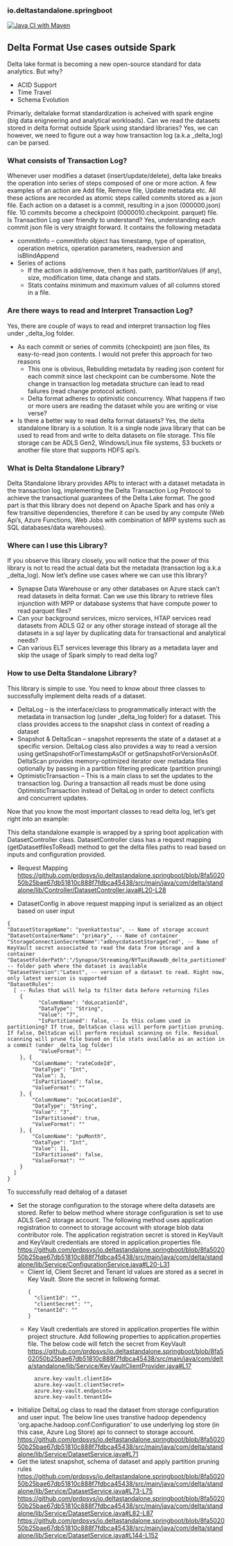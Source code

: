 ### io.deltastandalone.springboot

[![Java CI with Maven](https://github.com/prdpsvs/io.deltastandalone.springboot/actions/workflows/maven.yml/badge.svg?branch=main)](https://github.com/prdpsvs/io.deltastandalone.springboot/actions/workflows/maven.yml)

## Delta Format Use cases outside Spark

Delta lake format is becoming a new open-source standard for data analytics. But why?
* ACID Support
* Time Travel
* Schema Evolution

Primarly, deltalake format standardization is acheived with spark engine (big data enigneering and analytical workloads). Can we read the datasets stored in delta format outside Spark using standard libraries? Yes, we can however, we need to figure out a way how transaction log (a.k.a _delta_log) can be parsed.

### What consists of Transaction Log?
Whenever user modifies a dataset (insert/update/delete), delta lake breaks the operation into series of steps composed of one or more action. A few examples of an action are Add file, Remove file, Update metadata etc. All these actions are recorded as atomic steps called commits stored as a json file. Each action on a dataset is a commit, resulting in a json (000000.json) file. 10 commits become a checkpoint (0000010.checkpoint. parquet) file.  
Is Transaction Log user friendly to understand?
Yes, understanding each commit json file is very straight forward. It contains the following metadata
* commitInfo – commitInfo object has timestamp, type of operation, operation metrics, operation parameters, readversion and isBlindAppend
* Series of actions
  -	If the action is add/remove, then it has path, partitionValues (if any), size, modification time, data change and stats.
  -	Stats contains minimum and maximum values of all columns stored in a file.

### Are there ways to read and Interpret Transaction Log?
Yes, there are couple of ways to read and interpret transaction log files under _delta_log folder.
* As each commit or series of commits (checkpoint) are json files, its easy-to-read json contents. I would not prefer this approach for two reasons 
  - This one is obvious, Rebuilding metadata by reading json content for each commit since last checkpoint can be cumbersome. Note the change in transaction log     metadata structure can lead to read failures (read change protocol action).
  - Delta format adheres to optimistic concurrency. What happens if two or more users are reading the dataset while you are writing or vise verse?
* Is there a better way to read delta format datasets? Yes, the delta standalone library is a solution. It is a single node java library that can be used to read from and write to delta datasets on file storage. This file storage can be ADLS Gen2, Windows/Linux file systems, S3 buckets or another file store that supports HDFS api’s.

### What is Delta Standalone Library?

Delta Standalone library provides APIs to interact with a dataset metadata in the transaction log, implementing the Delta Transaction Log Protocol to achieve the transactional guarantees of the Delta Lake format. The good part is that this library does not depend on Apache Spark and has only a few transitive dependencies, therefore it can be used by any compute (Web Api’s, Azure Functions, Web Jobs with combination of MPP systems such as SQL databases/data warehouses).

### Where can I use this Library?
If you observe this library closely, you will notice that the power of this library is not to read the actual data but the metadata (transaction log a.k.a _delta_log). Now let’s define use cases where we can use this library?
* Synapse Data Warehouse or any other databases on Azure stack can’t read datasets in delta format. Can we use this library to retrieve files injunction with MPP or database systems that have compute power to read parquet files? 
* Can your background services, micro services, HTAP services read datasets from ADLS G2 or any other storage instead of storage all the datasets in a sql layer by duplicating data for transactional and analytical needs?
* Can various ELT services leverage this library as a metadata layer and skip the usage of Spark simply to read delta log?

### How to use Delta Standalone Library?

This library is simple to use. You need to know about three classes to successfully implement delta reads of a dataset.
* DeltaLog – is the interface/class to programmatically interact with the metadata in transaction log (under _delta_log folder) for a dataset. This class provides access to the snapshot class in context of reading a dataset 
* Snapshot & DeltaScan – snapshot represents the state of a dataset at a specific version. DeltaLog class also provides a way to read a version using getSnapshotForTimestampAsOf or getSnapshotForVersionAsOf. DeltaScan provides memory-optimized iterator over metadata files optionally by passing in a partition filtering predicate (partition pruning)
* OptimisticTransaction – This is a main class to set the updates to the transaction log. During a transaction all reads must be done using OptimisticTransaction instead of DeltaLog in order to detect conflicts and concurrent updates.

Now that you know the most important classes to read delta log, let’s get right into an example:

This delta standalone example is wrapped by a spring boot application with DatasetController class. DatasetController class has a request mapping (getDatasetfilesToRead) method to get the delta files paths to read based on inputs and configuration provided.

* Request Mapping
https://github.com/prdpsvs/io.deltastandalone.springboot/blob/8fa502050b25bae67db51810c888f7fdbca45438/src/main/java/com/delta/standalone/lib/Controller/DatasetController.java#L20-L28

* DatasetConfig in above request mapping input is serialized as an object based on user input
```
{
"DatasetStorageName": "pvenkattestsa", -- Name of storage account
"DatasetContainerName": "primary", -- Name of container
"StorageConnectionSecretName":"adbnycdatasetStorageCred", -- Name of KeyVault secret associated to read the data from storage and a container
"DatasetFolderPath":"/Synapse/Streaming/NYTaxiRawadb_delta_partitioned", -- folder path where the dataset is available
"DatasetVersion":"Latest", -- version of a dataset to read. Right now, only latest version is supported
"DatasetRules": 
  [ -- Rules that will help to filter data before returning files
    {
          "ColumnName": "doLocationId",
          "DataType": "String",
          "Value": "7",
          "IsPartitioned": false, -- Is this column used in partitioning? If true, DeltaScan class will perform partition pruning. If false, DeltaScan will perform residual scanning on file. Residual scanning will prune file based on file stats available as an action in a commit (under _delta_log folder)
          "ValueFormat": ""
    }, {
        "ColumnName": "rateCodeId",
        "DataType": "Int",
        "Value": 3,
        "IsPartitioned": false, 
        "ValueFormat": ""
    }, {
        "ColumnName": "puLocationId",
        "DataType": "String",
        "Value": "3",
        "IsPartitioned": true,
        "ValueFormat": ""
    }, {
        "ColumnName": "puMonth",
        "DataType": "Int",
        "Value": 11,
        "IsPartitioned": false,
        "ValueFormat": ""
    }
  ]
}
```
To successfully read deltalog of a dataset

* Set the storage configuration to the storage where delta datasets are stored. Refer to below method where storage configuration is set to use ADLS Gen2 storage account. The following method uses application registration to connect to storage account with storage blob data contributor role. The application registration secret is stored in KeyVault and KeyVault credentials are stored in application.properties file.
https://github.com/prdpsvs/io.deltastandalone.springboot/blob/8fa502050b25bae67db51810c888f7fdbca45438/src/main/java/com/delta/standalone/lib/Service/ConfigurationService.java#L20-L31
  - Client Id, Client Secret and Tenant Id values are stored as a secret in Key Vault. Store the secret in following format.
    ```
    {
      "clientId": "",
      "clientSecret": "",
      "tenantId": ""
    }
    ```
  - Key Vault credentials are stored in application.properties file within project structure. Add following properties to application.properties file. The below code will fetch the secret from KeyVault
https://github.com/prdpsvs/io.deltastandalone.springboot/blob/8fa502050b25bae67db51810c888f7fdbca45438/src/main/java/com/delta/standalone/lib/Service/KeyVaultClientProvider.java#L17
    ```
      azure.key-vault.clientId=  
      azure.key-vault.clientSecret=  
      azure.key-vault.endpoint=  
      azure.key-vault.tenantId= 
    ```
* Initialize DeltaLog class to read the dataset from storage configuration and user input. The below line uses transtive hadoop dependency 'org.apache.hadoop.conf.Configuration' to use underlying log store (in this case, Azure Log Store) api to connect to storage account.
https://github.com/prdpsvs/io.deltastandalone.springboot/blob/8fa502050b25bae67db51810c888f7fdbca45438/src/main/java/com/delta/standalone/lib/Service/DatasetService.java#L71
* Get the latest snapshot, schema of dataset and apply partition pruning rules
https://github.com/prdpsvs/io.deltastandalone.springboot/blob/8fa502050b25bae67db51810c888f7fdbca45438/src/main/java/com/delta/standalone/lib/Service/DatasetService.java#L73-L75
https://github.com/prdpsvs/io.deltastandalone.springboot/blob/8fa502050b25bae67db51810c888f7fdbca45438/src/main/java/com/delta/standalone/lib/Service/DatasetService.java#L82-L87
https://github.com/prdpsvs/io.deltastandalone.springboot/blob/8fa502050b25bae67db51810c888f7fdbca45438/src/main/java/com/delta/standalone/lib/Service/DatasetService.java#L144-L152





